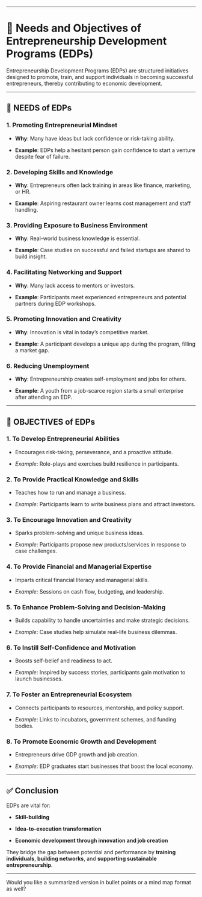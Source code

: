 
---

# 📘 **Needs and Objectives of Entrepreneurship Development Programs (EDPs)**

Entrepreneurship Development Programs (EDPs) are structured initiatives designed to promote, train, and support individuals in becoming successful entrepreneurs, thereby contributing to economic development.

---

## 🧠 **NEEDS of EDPs**

### 1. **Promoting Entrepreneurial Mindset**

- **Why**: Many have ideas but lack confidence or risk-taking ability.
    
- **Example**: EDPs help a hesitant person gain confidence to start a venture despite fear of failure.
    

### 2. **Developing Skills and Knowledge**

- **Why**: Entrepreneurs often lack training in areas like finance, marketing, or HR.
    
- **Example**: Aspiring restaurant owner learns cost management and staff handling.
    

### 3. **Providing Exposure to Business Environment**

- **Why**: Real-world business knowledge is essential.
    
- **Example**: Case studies on successful and failed startups are shared to build insight.
    

### 4. **Facilitating Networking and Support**

- **Why**: Many lack access to mentors or investors.
    
- **Example**: Participants meet experienced entrepreneurs and potential partners during EDP workshops.
    

### 5. **Promoting Innovation and Creativity**

- **Why**: Innovation is vital in today’s competitive market.
    
- **Example**: A participant develops a unique app during the program, filling a market gap.
    

### 6. **Reducing Unemployment**

- **Why**: Entrepreneurship creates self-employment and jobs for others.
    
- **Example**: A youth from a job-scarce region starts a small enterprise after attending an EDP.
    

---

## 🎯 **OBJECTIVES of EDPs**

### 1. **To Develop Entrepreneurial Abilities**

- Encourages risk-taking, perseverance, and a proactive attitude.
    
- _Example_: Role-plays and exercises build resilience in participants.
    

### 2. **To Provide Practical Knowledge and Skills**

- Teaches how to run and manage a business.
    
- _Example_: Participants learn to write business plans and attract investors.
    

### 3. **To Encourage Innovation and Creativity**

- Sparks problem-solving and unique business ideas.
    
- _Example_: Participants propose new products/services in response to case challenges.
    

### 4. **To Provide Financial and Managerial Expertise**

- Imparts critical financial literacy and managerial skills.
    
- _Example_: Sessions on cash flow, budgeting, and leadership.
    

### 5. **To Enhance Problem-Solving and Decision-Making**

- Builds capability to handle uncertainties and make strategic decisions.
    
- _Example_: Case studies help simulate real-life business dilemmas.
    

### 6. **To Instill Self-Confidence and Motivation**

- Boosts self-belief and readiness to act.
    
- _Example_: Inspired by success stories, participants gain motivation to launch businesses.
    

### 7. **To Foster an Entrepreneurial Ecosystem**

- Connects participants to resources, mentorship, and policy support.
    
- _Example_: Links to incubators, government schemes, and funding bodies.
    

### 8. **To Promote Economic Growth and Development**

- Entrepreneurs drive GDP growth and job creation.
    
- _Example_: EDP graduates start businesses that boost the local economy.
    

---

## ✅ **Conclusion**

EDPs are vital for:

- **Skill-building**
    
- **Idea-to-execution transformation**
    
- **Economic development through innovation and job creation**
    

They bridge the gap between potential and performance by **training individuals**, **building networks**, and **supporting sustainable entrepreneurship**.

---

Would you like a summarized version in bullet points or a mind map format as well?